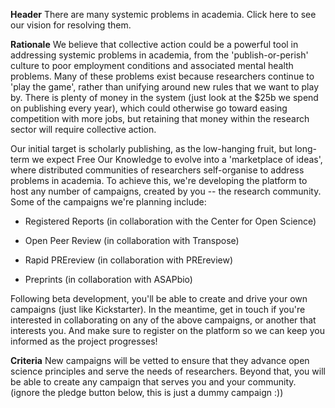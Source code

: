 **Header** There are many systemic problems in academia. Click here to see our vision for resolving them.

**Rationale** We believe that collective action could be a powerful tool in addressing systemic problems in academia, from the 'publish-or-perish' culture to poor employment conditions and associated mental health problems. Many of these problems exist because researchers continue to 'play the game', rather than unifying around new rules that we want to play by. There is plenty of money in the system (just look at the $25b we spend on publishing every year), which could otherwise go toward easing competition with more jobs, but retaining that money within the research sector will require collective action. 

Our initial target is scholarly publishing, as the low-hanging fruit, but long-term we expect Free Our Knowledge to evolve into a 'marketplace of ideas', where distributed communities of researchers self-organise to address problems in academia. To achieve this, we're developing the platform to host any number of campaigns, created by you -- the research community. Some of the campaigns we're planning include:

- Registered Reports (in collaboration with the Center for Open Science)

- Open Peer Review (in collaboration with Transpose)

- Rapid PREreview (in collaboration with PREreview)

- Preprints (in collaboration with ASAPbio)

Following beta development, you'll be able to create and drive your own campaigns (just like Kickstarter). In the meantime, get in touch if you're interested in collaborating on any of the above campaigns, or another that interests you. And make sure to register on the platform so we can keep you informed as the project progresses!

**Criteria** New campaigns will be vetted to ensure that they advance open science principles and serve the needs of researchers. Beyond that, you will be able to create any campaign that serves you and your community.
(ignore the pledge button below, this is just a dummy campaign :)) 
